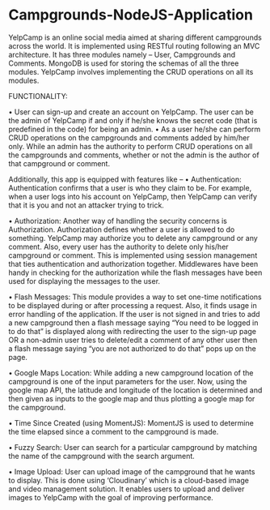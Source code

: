 # Campgrounds-NodeJS-Application
YelpCamp is an online social media aimed at sharing different campgrounds across the world. It is implemented using RESTful routing following an MVC architecture. It has three modules namely – User, Campgrounds and Comments. MongoDB is used for storing the schemas of all the three modules. YelpCamp involves implementing the CRUD operations on all its modules. 

FUNCTIONALITY:

•	User can sign-up and create an account on YelpCamp. The user can be the admin of YelpCamp if and only if he/she knows the secret code (that is predefined in the code) for being an admin. 
•	As a user he/she can perform CRUD operations on the campgrounds and comments added by him/her only. While an admin has the authority to perform CRUD operations on all the campgrounds and comments, whether or not the admin is the author of that campground or comment.

Additionally, this app is equipped with features like –
•	Authentication:
Authentication confirms that a user is who they claim to be. For example, when a user logs into his account on YelpCamp, then YelpCamp can verify that it is you and not an attacker trying to trick.

•	Authorization:
Another way of handling the security concerns is Authorization. Authorization defines whether a user is allowed to do something. YelpCamp may authorize you to delete any campground or any comment. Also, every user has the authority to delete only his/her campground or comment. 
This is implemented using session management that ties authentication and authorization together. Middlewares have been handy in checking for the authorization while the flash messages have been used for displaying the messages to the user.

•	Flash Messages:
This module provides a way to set one-time notifications to be displayed during or after processing a request. Also, it finds usage in error handling of the application. If the user is not signed in and tries to add a new campground then a flash message saying “You need to be logged in to do that” is displayed along with redirecting the user to the sign-up page OR a non-admin user tries to delete/edit a comment of any other user then a flash message saying “you are not authorized to do that” pops up on the page.

•	Google Maps Location:
While adding a new campground location of the campground is one of the input parameters for the user. Now, using the google map API, the latitude and longitude of the location is determined and then given as inputs to the google map and thus plotting a google map for the campground.

•	Time Since Created (using MomentJS):
MomentJS is used to determine the time elapsed since a comment to the campground is made.

•	Fuzzy Search:
User can search for a particular campground by matching the name of the campground with the search argument.

•	Image Upload:
User can upload image of the campground that he wants to display. This is done using ‘Cloudinary’ which is a cloud-based image and video management solution. It enables users to upload and deliver images to YelpCamp with the goal of improving performance.

